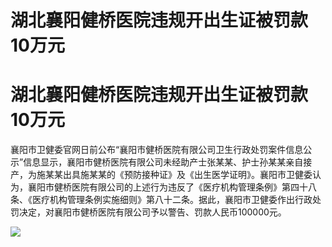 # 湖北襄阳健桥医院违规开出生证被罚款10万元

# 湖北襄阳健桥医院违规开出生证被罚款10万元

襄阳市卫健委官网日前公布“襄阳市健桥医院有限公司卫生行政处罚案件信息公示”信息显示，襄阳市健桥医院有限公司未经助产士张某某、护士孙某某亲自接产，为施某某出具施某某的《预防接种证》及《出生医学证明》。襄阳市卫健委认为，襄阳市健桥医院有限公司的上述行为违反了《医疗机构管理条例》第四十八条、《医疗机构管理条例实施细则》第八十二条。据此，襄阳市卫健委作出行政处罚决定，对襄阳市健桥医院有限公司予以警告、罚款人民币100000元。

![](https://inews.gtimg.com/om_bt/O0u3kr91ASbcQWgKHeUH4tSmjc49G212bjHQ0i9SySBUUAA/1000)


